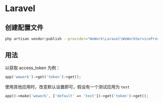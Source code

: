 # Laravel

## 创建配置文件

``` bash
php artisan vendor:publish --provider="WeWork\Laravel\WeWorkServiceProvider"
```

## 用法

以获取 access_token 为例：

```php
app('wework')->get('token')->get();
```

使用其他应用时，改变默认设置即可，假设有一个测试应用为 `test`

```php
app()->make('wework', ['default' => 'test'])->get('token')->get();
```

